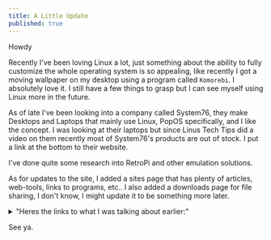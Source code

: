 ```yaml
---
title: A Little Update
published: true
---
```

Howdy

Recently I've been loving Linux a lot, just something about the ability to fully customize the whole operating system is so appealing, like recently I got a moving wallpaper on my desktop using a program called `Komorebi`. I absolutely love it. I still have a few things to grasp but I can see myself using Linux more in the future.

As of late I've been looking into a company called System76, they make Desktops and Laptops that mainly use Linux, PopOS specifically, and I like the concept. I was looking at their laptops but since Linus Tech Tips did a video on them recently most of System76's products are out of stock. I put a link at the bottom to their website.

I've done quite some research into RetroPi and other emulation solutions.

As for updates to the site, I added a sites page that has plenty of articles, web-tools, links to programs, etc.. I also added a downloads page for file sharing, I don't know, I might update it to be something more later.

<details>
  <summary>"Heres the links to what I was talking about earlier:"</summary>
  
* [System76](https://system76.com/)<br>

* [Komorebi](https://github.com/cheesecakeufo/komorebi)<br>

"P.S. I was just testing the Details/Summary Pages addition."<br>
</details>

See ya.

